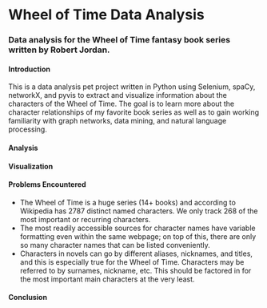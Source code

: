 # Wheel of Time Data Analysis

### Data analysis for the Wheel of Time fantasy book series written by Robert Jordan.

#### Introduction
This is a data analysis pet project written in Python using Selenium, spaCy, networkX, and pyvis to extract and visualize information about the characters of the Wheel of Time. The goal is to learn more about the character relationships of my favorite book series as well as to gain working familiarity with graph networks, data mining, and natural language processing.

#### Analysis

#### Visualization

#### Problems Encountered
- The Wheel of Time is a huge series (14+ books) and according to Wikipedia has 2787 distinct named characters. We only track 268 of the most important or recurring characters.
- The most readily accessible sources for character names have variable formatting even within the same webpage; on top of this, there are only so many character names that can be listed conveniently.
- Characters in novels can go by different aliases, nicknames, and titles, and this is especially true for the Wheel of Time. Characters may be referred to by surnames, nickname, etc. This should be factored in for the most important main characters at the very least. 

#### Conclusion
